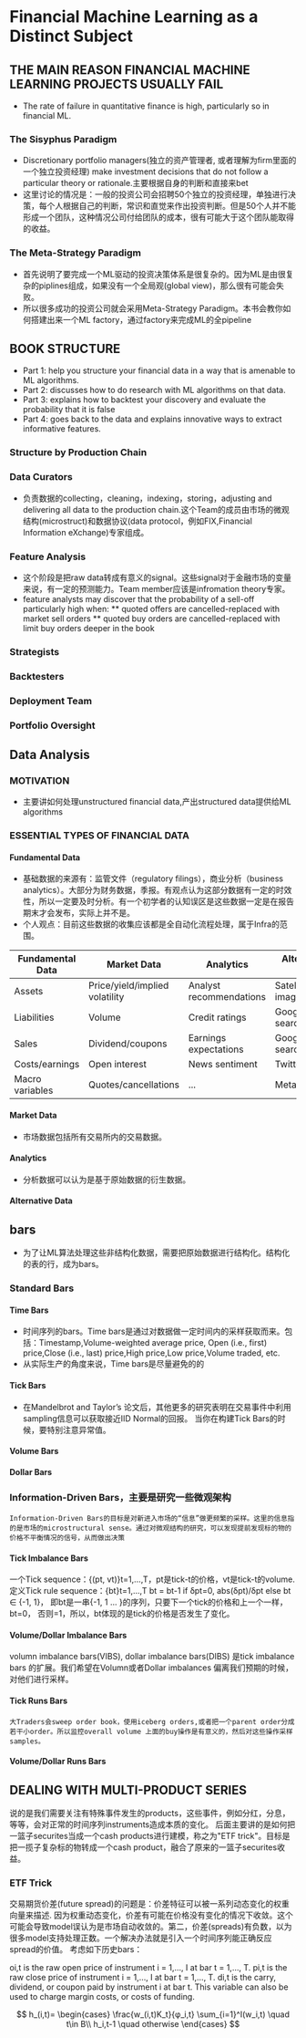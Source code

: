 # Financial Machine Learning as a Distinct Subject
## THE MAIN REASON FINANCIAL MACHINE LEARNING  PROJECTS USUALLY FAIL
* The rate of failure in quantitative finance is high, particularly so in financial ML.
### The Sisyphus Paradigm
* Discretionary portfolio managers(独立的资产管理者, 或者理解为firm里面的一个独立投资经理) make investment decisions that do not follow a particular theory or rationale.主要根据自身的判断和直接来bet
* 这里讨论的情况是：一般的投资公司会招聘50个独立的投资经理，单独进行决策，每个人根据自己的判断，常识和直觉来作出投资判断。但是50个人并不能形成一个团队，这种情况公司付给团队的成本，很有可能大于这个团队能取得的收益。
### The Meta-Strategy Paradigm
- 首先说明了要完成一个ML驱动的投资决策体系是很复杂的。因为ML是由很复杂的piplines组成，如果没有一个全局观(global view)，那么很有可能会失败。
- 所以很多成功的投资公司就会采用Meta-Strategy Paradigm。本书会教你如何搭建出来一个ML factory，通过factory来完成ML的全pipeline
## BOOK STRUCTURE
* Part 1: help you structure your financial data in a way that is amenable to ML algorithms.
* Part 2: discusses how to do research with ML algorithms on that data.
* Part 3: explains how to backtest your discovery and evaluate the probability that it is false
* Part 4:  goes back to the data and explains innovative ways to extract informative features.
### Structure by Production Chain
### Data Curators
* 负责数据的collecting，cleaning，indexing，storing，adjusting and delivering all data to the production chain.这个Team的成员由市场的微观结构(microstruct)和数据协议(data protocol，例如FIX,Financial Information eXchange)专家组成。
### Feature Analysis
* 这个阶段是把raw data转成有意义的signal。这些signal对于金融市场的变量来说，有一定的预测能力。Team member应该是infromation theory专家。
* feature analysts may discover that the probability of a sell-off particularly high when:
**  quoted offers are cancelled-replaced with market sell orders
** quoted buy orders are cancelled-replaced with limit buy orders deeper in the book
### Strategists
### Backtesters
### Deployment Team
### Portfolio Oversight
## Data Analysis
### MOTIVATION
* 主要讲如何处理unstructured financial data,产出structured data提供给ML algorithms
### ESSENTIAL TYPES OF FINANCIAL DATA
#### Fundamental Data
* 基础数据的来源有：监管文件（regulatory filings），商业分析（business analytics）。大部分为财务数据，季报。有观点认为这部分数据有一定的时效性，所以一定要及时分析。有一个初学者的认知误区是这些数据一定是在报告期末才会发布，实际上并不是。
* 个人观点：目前这些数据的收集应该都是全自动化流程处理，属于Infra的范围。

| Fundamental Data | Market Data | Analytics | Alternative Data|
| ------ | ------ | ------ | ------ |
| Assets | Price/yield/implied volatility | Analyst recommendations | Satellite/CCTV images |
| Liabilities | Volume | Credit ratings | Google searches |
| Sales | Dividend/coupons | Earnings expectations | Google searches |
| Costs/earnings | Open interest | News sentiment | Twitter/chats |
| Macro variables | Quotes/cancellations | ...| Metadata |
#### Market Data
* 市场数据包括所有交易所内的交易数据。
#### Analytics
* 分析数据可以认为是基于原始数据的衍生数据。
#### Alternative Data
## bars
* 为了让ML算法处理这些非结构化数据，需要把原始数据进行结构化。结构化的表的行，成为bars。
###  Standard Bars
#### Time Bars
* 时间序列的bars。Time bars是通过对数据做一定时间内的采样获取而来。包括：Timestamp,Volume-weighted average price, Open (i.e., first) price,Close (i.e., last) price,High price,Low price,Volume traded, etc.
* 从实际生产的角度来说，Time bars是尽量避免的的
#### Tick Bars
* 在Mandelbrot and Taylor’s 论文后，其他更多的研究表明在交易事件中利用sampling信息可以获取接近IID Normal的回报。
  当你在构建Tick Bars的时候，要特别注意异常值。
#### Volume Bars
#### Dollar Bars
### Information-Driven Bars，主要是研究一些微观架构
    Information-Driven Bars的目标是对新进入市场的“信息”做更频繁的采样。这里的信息指的是市场的microstructural sense。通过对微观结构的研究，可以发现提前发现标的物的价格不平衡情况的信号，从而做出决策
#### Tick Imbalance Bars
   一个Tick sequence：{(pt, vt)}t=1,…,T，pt是tick-t的价格，vt是tick-t的volume.定义Tick rule sequence：{bt}t=1,…,T
   bt = bt-1 if δpt=0, abs(δpt)/δpt else
   bt ∈ {-1, 1}， 即bt是一串{-1, 1 ... }的序列，只要下一个tick的价格和上一个一样，bt=0， 否则=1，所以，bt体现的是tick的价格是否发生了变化。 
#### Volume/Dollar Imbalance Bars
   volumn imbalance bars(VIBS), dollar imbalance bars(DIBS) 是tick imbalance bars 的扩展。我们希望在Volumn或者Dollar imbalances 偏离我们预期的时候，对他们进行采样。
#### Tick Runs Bars
    大Traders会sweep order book，使用iceberg orders,或者把一个parent order分成若干小order。所以监控overall volume 上面的buy操作是有意义的，然后对这些操作采样samples。
#### Volume/Dollar Runs Bars
## DEALING WITH MULTI-PRODUCT SERIES
   说的是我们需要关注有特殊事件发生的products，这些事件，例如分红，分息，等等，会对正常的时间序列instruments造成本质的变化。
  后面主要讲的是如何把一篮子securites当成一个cash products进行建模，称之为"ETF trick"。目标是把一揽子复杂标的物转成一个cash product，融合了原来的一篮子securites收益。
### ETF Trick
交易期货价差(future spread)的问题是：价差特征可以被一系列动态变化的权重向量来描述.
因为权重动态变化，价差有可能在价格没有变化的情况下收敛。这个可能会导致model误认为是市场自动收敛的。第二，价差(spreads)有负数，以为很多model支持处理正数。一个解决办法就是引入一个时间序列能正确反应spread的价值。
考虑如下历史bars：

oi,t is the raw open price of instrument i = 1,…, I at bar t = 1,…, T.
pi,t is the raw close price of instrument i = 1,…, I at bar t = 1,…, T.
di,t is the carry, dividend, or coupon paid by instrument i at bar t. This variable can also be used to charge margin costs, or costs of funding.

$$
h_(i,t)= 
\begin{cases}
\frac{w_(i,t)K_t}{φ_i,t} \sum_{i=1}^I(w_i,t) \quad t\in B\\
h_i,t-1 \quad otherwise
\end{cases}
$$



